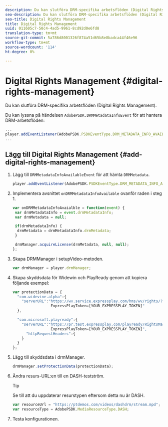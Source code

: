 ```yaml
---
description: Du kan slutföra DRM-specifika arbetsflöden (Digital Rights Management).
seo-description: Du kan slutföra DRM-specifika arbetsflöden (Digital Rights Management).
seo-title: Digital Rights Management
title: Digital Rights Management
uuid: 011605c7-50c4-4ad5-9961-8cd92d0e6fd8
translation-type: tm+mt
source-git-commit: 5a786d8001326f874a51d65b8e8badca44f46e96
workflow-type: tm+mt
source-wordcount: '114'
ht-degree: 0%

---
```



# Digital Rights Management {#digital-rights-management}

Du kan slutföra DRM-specifika arbetsflöden (Digital Rights Management).

Du kan lyssna på händelsen `AdobePSDK.DRMMetadataInfoEvent` för att hantera DRM-arbetsflöden:

```js
... 
player.addEventListener(AdobePSDK.PSDKEventType.DRM_METADATA_INFO_AVAILABLE, onDRMMetadataInfoAvailable);
...
```

## Lägg till Digital Rights Management {#add-digital-rights-management}

1. Lägg till `DRMMetadataInfoAvailableEvent` för att hämta `DRMMetadata`.

   ```js
   player.addEventListener(AdobePSDK.PSDKEventType.DRM_METADATA_INFO_AVAILABLE, onDRMMetadataInfoAvaialble);
   ```

1. Implementera avsnittet `onDRMMetadataInfoAvailable` ovanför raden i steg 1.

   ```js
   var onDRMMetadataInfoAvaialble = function(event) { 
    var drmMetadataInfo = event.drmMetadataInfo; 
    var drmMetadata = null; 
   
    if(drmMetadataInfo) { 
     drmMetadata = drmMetadataInfo.drmMetadata; 
    } 
   
    drmManager.acquireLicense(drmMetadata, null, null); 
   };
   ```

1. Skapa DRMManager i setupVideo-metoden.

   ```js
   var drmManager = player.drmManager;
   ```

1. Skapa skyddsdata för Widewin och PlayReady genom att kopiera följande exempel:

   ```js
   var protectionData = { 
     "com.widevine.alpha":{ 
       "serverURL":"https://wv.service.expressplay.com/hms/wv/rights/? 
                    ExpressPlayToken=[YOUR_EXPRESSPLAY_TOKEN]"  
     }, 
   
     "com.microsoft.playready":{ 
       "serverURL":"https://pr.test.expressplay.com/playready/RightsManager.asmx? 
                    ExpressPlayToken=[YOUR_EXPRESSPLAY_TOKEN]", 
         "httpRequestHeaders":{ 
       } 
     } 
   };
   ```

1. Lägg till skyddsdata i drmManager.

   ```js
   drmManager.setProtectionData(protectionData);
   ```

1. Ändra resurs-URL:en till en DASH-testström.

   >[!TIP]
   >
   >Se till att du uppdaterar resurstypen eftersom detta nu är DASH.

   ```js
   var resourceUrl = "https://ptdemos.com/videos/dashdrm/stream.mpd"; 
   var resourceType = AdobePSDK.MediaResourceType.DASH;
   ```

1. Testa konfigurationen.